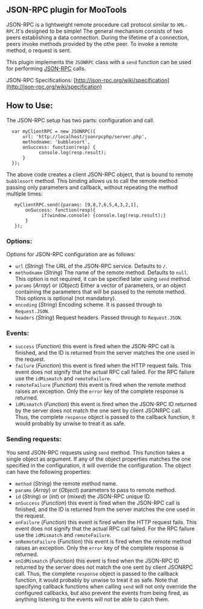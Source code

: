 JSON-RPC plugin for MooTools
-----------------------------

JSON-RPC is a lightweight remote procedure call protocol similar to ``XML-RPC``.It's designed to be simple!
The general mechanism consists of two peers establishing a data connection. During the lifetime of a connection, peers invoke methods provided by the othe peer. To invoke a remote method, o request is sent.

This plugin implements the ``JSONRPC`` class with a ``send`` function can be used for performing [JSON-RPC](http://json-rpc.org/) calls.

JSON-RPC Specifications: [http://json-rpc.org/wiki/specification](http://json-rpc.org/wiki/specification)


## How to Use:
 
The JSON-RPC setup has two parts: configuration and call.

      var myClientRPC = new JSONRPC({
          url: 'http://localhost/jsonrpcphp/server.php',
          methodname: 'bubblesort',
          onSuccess: function(resp) {
                console.log(resp.result);
          }   
      });

The above code creates a client JSON-RPC object, that is bound to remote ``bubblesort`` method. This binding allows us to call the remote method passing only parameters and callback, without repeating the method multiple times:

       myClientRPC.send({params: [9,8,7,6,5,4,3,2,1], 
           onSuccess: function(resp){
                 if(window.console) {console.log(resp.result);}
           }
       }); 

### Options:

Options for JSON-RPC configuration are as follows:

* ``url`` (*String*) The URL of the JSON-RPC service. Defaults to ``/``.
* ``methodname`` (*String*) The name of the remote method. Defaults to ``null``. This option is not required, it can be specified later using ``send`` method.
* ``params`` (*Array*) or (*Object*) Either a vector of parameters, or an object containing the parameters that will be passed to the remote method. This options is optional (not mandatory).
* ``encoding`` (*String*) Encoding scheme. It is passed through to ``Request.JSON``. 
* ``headers`` (*String*) Request headers. Passed through to ``Request.JSON``.

### Events:

* ``success`` (*Function*) this event is fired when the JSON-RPC call is finished, and the ID is returned from the server matches the one used in the request.
* ``failure`` (*Function*) this event is fired when the HTTP request fails. This event does not signify that the actual RPC call failed. For the RPC failure use the ``idMismatch`` and ``remoteFailure``.
* ``remoteFailure`` (*Function*) this event is fired when the remote method raises an exception. Only the ``error`` key of the complete response  is returned.
* ``idMismatch`` (*Function*) this event is fired when the JSON-RPC ID returned by the server does not match the one sent by client JSONRPC call. Thus, the complete ``response`` object is passed to the callback function, it would probably by unwise to treat it as safe.


### Sending requests:

You send JSON-RPC requests using ``send`` method. This function takes a single object as argument. If any of the object properties matches the one specified in the configuration, it will override the 
configuration. The object can have the following properties:

* ``method`` (*String*) the remote method name.
* ``params`` (*Array*) or (*Object*) parameters to pass to remote method.
* ``id`` (*String*) or (*int*) or (*mixed*) the JSON-RPC unique ID.
* ``onSuccess`` (*Function*) this event is fired when the JSON-RPC call is finished, and the ID is returned from the server matches the one used in the request.
* ``onFailure`` (*Function*) this event is fired when the HTTP request fails. This event does not signify that the actual RPC call failed. For the RPC failure use the ``idMismatch`` and ``remoteFailure``.
* ``onRemoteFailure`` (*Function*) this event is fired when the remote method raises an exception. Only the ``error`` key of the complete response  is returned.
* ``onIdMismatch`` (*Function*) this event is fired when the JSON-RPC ID returned by the server does not match the one sent by client JSONRPC call. Thus, the complete ``response`` object is passed to the callback function, it would probably by unwise to treat it as safe.
Note that specifying callback functions when calling ``send`` will not only override the configured callbacks, but also prevent the events from being fired, as anything listening to the events will not be able to catch them.
